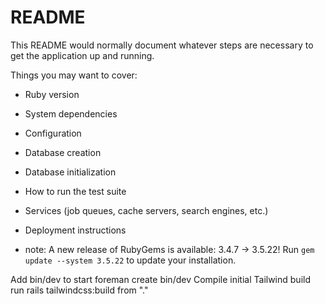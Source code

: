 # README

This README would normally document whatever steps are necessary to get the
application up and running.

Things you may want to cover:

* Ruby version

* System dependencies

* Configuration

* Database creation

* Database initialization

* How to run the test suite

* Services (job queues, cache servers, search engines, etc.)

* Deployment instructions

* note:
A new release of RubyGems is available: 3.4.7 → 3.5.22!
Run `gem update --system 3.5.22` to update your installation.

Add bin/dev to start foreman
      create  bin/dev
Compile initial Tailwind build
         run  rails tailwindcss:build from "."
